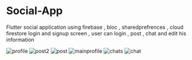 # Social-App
Flutter social application using firebase , bloc , sharedprefrences , cloud firestore
login and signup screen , user can login , post , chat and edit his information 


![profile](https://user-images.githubusercontent.com/77443413/128642327-c3ffb915-762d-409d-a73f-547b360ef315.jpeg)
![post2](https://user-images.githubusercontent.com/77443413/128642328-4da3118e-bad8-45d1-8ed9-0440f78014d5.jpeg)
![post](https://user-images.githubusercontent.com/77443413/128642330-b83727be-92ac-4cca-8979-0656a39164bc.jpeg)
![mainprofile](https://user-images.githubusercontent.com/77443413/128642332-7c19a3e0-e082-4ea0-a3bc-26fcdb15947f.jpeg)
![chats](https://user-images.githubusercontent.com/77443413/128642335-5af899be-a891-4c00-8fc3-b2531b08d81e.jpeg)
![chat](https://user-images.githubusercontent.com/77443413/128642337-e09da1dd-3523-43b3-bb07-5a914783c1ad.jpeg)
